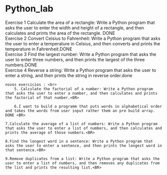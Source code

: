 # Python_lab
Exercise 1
    Calculate the area of a rectangle: Write a Python program that asks the user to enter the width and height of a rectangle, and then calculates and prints the area of the rectangle. DONE <br>
Exercise 2
    Convert Celsius to Fahrenheit: Write a Python program that asks the user to enter a temperature in Celsius, and then converts and prints the temperature in Fahrenheit.DONE<br>
Exercise 3
    Find the largest number: Write a Python program that asks the user to enter three numbers, and then prints the largest of the three numbers.DONE<br>
Exercise 4
    Reverse a string: Write a Python program that asks the user to enter a string, and then prints the string in reverse order.done <br>

    novos exercicios : <br>
        5. Calculate the factorial of a number: Write a Python program that asks the user to enter a number, and then calculates and prints the factorial of that number.<BR>

        6.I want to build a programm that puts words in alphabetical order and takes the words from user input rather them an pre build array. DONE <BR>

    7.Calculate the average of a list of numbers: Write a Python program that asks the user to enter a list of numbers, and then calculates and prints the average of those numbers.<BR>

    8.Find the longest word in a sentence: Write a Python program that asks the user to enter a sentence, and then prints the longest word in that sentence.<BR>

    9.Remove duplicates from a list: Write a Python program that asks the user to enter a list of numbers, and then removes any duplicates from the list and prints the resulting list.<BR>

